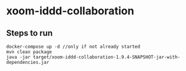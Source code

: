 # xoom-iddd-collaboration 

## Steps to run

```
docker-compose up -d //only if not already started
mvn clean package        
java -jar target/xoom-iddd-collaboration-1.9.4-SNAPSHOT-jar-with-dependencies.jar
```

